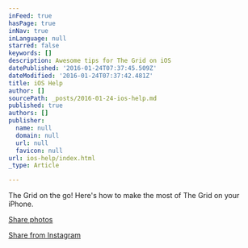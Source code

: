 ```yaml
---
inFeed: true
hasPage: true
inNav: true
inLanguage: null
starred: false
keywords: []
description: Awesome tips for The Grid on iOS
datePublished: '2016-01-24T07:37:45.509Z'
dateModified: '2016-01-24T07:37:42.481Z'
title: iOS Help
author: []
sourcePath: _posts/2016-01-24-ios-help.md
published: true
authors: []
publisher:
  name: null
  domain: null
  url: null
  favicon: null
url: ios-help/index.html
_type: Article

---
```

The Grid on the go! Here's how to make the most of The Grid on your iPhone.

[Share photos][0]

[Share from Instagram][1]

[0]: https://www.youtube.com/watch?v=549V_OvFzxQ
[1]: https://www.youtube.com/watch?v=ZKoVCBXGAhA